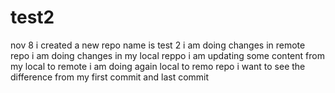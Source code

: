 # test2
nov 8 i created a new repo name is test 2
i am doing changes in remote repo 
i am doing changes in my local reppo
i am updating some content from my local to remote
i am doing again local to remo repo
i  want to see the difference from my first commit and last commit
